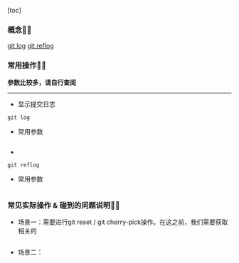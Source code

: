 [toc]

### 概念👩‍🦲
[git log](https://git-scm.com/docs/git-log)
[git reflog](https://git-scm.com/docs/git-reflog)

### 常用操作👨‍🦲
**参数比较多，请自行查阅**

*** 

- 显示提交日志
```
git log 
```

- 常用参数
```
```

- 
```
git reflog
```

- 常用参数
```
```

### 常见实际操作 & 碰到的问题说明👨‍🦲

- 场景一：需要进行git reset / git cherry-pick操作。在这之前，我们需要获取相关的<commitHASH>
```
```

- 场景二：
```
```